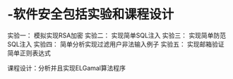 # -软件安全包括实验和课程设计
实验一： 模拟实现RSA加密
实验二： 实现简单SQL注入
实验三： 实现简单防范SQL注入
实验四： 简单分析实现过滤用户非法输入例子
实验五： 实现邮箱验证简单正则表达式

课程设计：分析并且实现ELGamal算法程序
